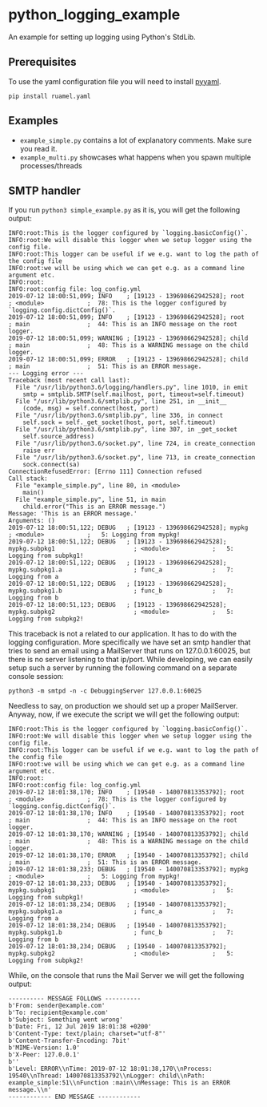# python_logging_example

An example for setting up logging using Python's StdLib.

## Prerequisites

To use the yaml configuration file you will need to install
[pyyaml](https://pypi.org/project/PyYAML/).

``` shell
pip install ruamel.yaml
```

## Examples

- `example_simple.py` contains a lot of explanatory comments. Make sure you read it.
- `example_multi.py` showcases what happens when you spawn multiple processes/threads

## SMTP handler

If you run `python3 simple_example.py` as it is, you will get the following output:

```
INFO:root:This is the logger configured by `logging.basicConfig()`.
INFO:root:We will disable this logger when we setup logger using the config file.
INFO:root:This logger can be useful if we e.g. want to log the path of the config file
INFO:root:we will be using which we can get e.g. as a command line argument etc.
INFO:root:
INFO:root:config file: log_config.yml
2019-07-12 18:00:51,099; INFO    ; [19123 - 139698662942528]; root                               ; <module>            ;  78: This is the logger configured by `logging.config.dictConfig()`.
2019-07-12 18:00:51,099; INFO    ; [19123 - 139698662942528]; root                               ; main                ;  44: This is an INFO message on the root logger.
2019-07-12 18:00:51,099; WARNING ; [19123 - 139698662942528]; child                              ; main                ;  48: This is a WARNING message on the child logger.
2019-07-12 18:00:51,099; ERROR   ; [19123 - 139698662942528]; child                              ; main                ;  51: This is an ERROR message.
--- Logging error ---
Traceback (most recent call last):
  File "/usr/lib/python3.6/logging/handlers.py", line 1010, in emit
    smtp = smtplib.SMTP(self.mailhost, port, timeout=self.timeout)
  File "/usr/lib/python3.6/smtplib.py", line 251, in __init__
    (code, msg) = self.connect(host, port)
  File "/usr/lib/python3.6/smtplib.py", line 336, in connect
    self.sock = self._get_socket(host, port, self.timeout)
  File "/usr/lib/python3.6/smtplib.py", line 307, in _get_socket
    self.source_address)
  File "/usr/lib/python3.6/socket.py", line 724, in create_connection
    raise err
  File "/usr/lib/python3.6/socket.py", line 713, in create_connection
    sock.connect(sa)
ConnectionRefusedError: [Errno 111] Connection refused
Call stack:
  File "example_simple.py", line 80, in <module>
    main()
  File "example_simple.py", line 51, in main
    child.error("This is an ERROR message.")
Message: 'This is an ERROR message.'
Arguments: ()
2019-07-12 18:00:51,122; DEBUG   ; [19123 - 139698662942528]; mypkg                              ; <module>            ;   5: Logging from mypkg!
2019-07-12 18:00:51,122; DEBUG   ; [19123 - 139698662942528]; mypkg.subpkg1                      ; <module>            ;   5: Logging from subpkg1!
2019-07-12 18:00:51,122; DEBUG   ; [19123 - 139698662942528]; mypkg.subpkg1.a                    ; func_a              ;   7: Logging from a
2019-07-12 18:00:51,122; DEBUG   ; [19123 - 139698662942528]; mypkg.subpkg1.b                    ; func_b              ;   7: Logging from b
2019-07-12 18:00:51,123; DEBUG   ; [19123 - 139698662942528]; mypkg.subpkg2                      ; <module>            ;   5: Logging from subpkg2!
```

This traceback is not a related to our application. It has to do with the logging configuration.
More specifically we have set an smtp handler that tries to send an email using a MailServer that
runs on 127.0.0.1:60025, but there is no server listening to that ip/port. While developing, we can
easily setup such a server by running the following command on a separate console session:

``` shell
python3 -m smtpd -n -c DebuggingServer 127.0.0.1:60025
```


Needless to say, on production we should set up a proper MailServer. Anyway, now, if we execute the
script we will get the following output:

```
INFO:root:This is the logger configured by `logging.basicConfig()`.
INFO:root:We will disable this logger when we setup logger using the config file.
INFO:root:This logger can be useful if we e.g. want to log the path of the config file
INFO:root:we will be using which we can get e.g. as a command line argument etc.
INFO:root:
INFO:root:config file: log_config.yml
2019-07-12 18:01:38,170; INFO    ; [19540 - 140070813353792]; root                               ; <module>            ;  78: This is the logger configured by `logging.config.dictConfig()`.
2019-07-12 18:01:38,170; INFO    ; [19540 - 140070813353792]; root                               ; main                ;  44: This is an INFO message on the root logger.
2019-07-12 18:01:38,170; WARNING ; [19540 - 140070813353792]; child                              ; main                ;  48: This is a WARNING message on the child logger.
2019-07-12 18:01:38,170; ERROR   ; [19540 - 140070813353792]; child                              ; main                ;  51: This is an ERROR message.
2019-07-12 18:01:38,233; DEBUG   ; [19540 - 140070813353792]; mypkg                              ; <module>            ;   5: Logging from mypkg!
2019-07-12 18:01:38,233; DEBUG   ; [19540 - 140070813353792]; mypkg.subpkg1                      ; <module>            ;   5: Logging from subpkg1!
2019-07-12 18:01:38,234; DEBUG   ; [19540 - 140070813353792]; mypkg.subpkg1.a                    ; func_a              ;   7: Logging from a
2019-07-12 18:01:38,234; DEBUG   ; [19540 - 140070813353792]; mypkg.subpkg1.b                    ; func_b              ;   7: Logging from b
2019-07-12 18:01:38,234; DEBUG   ; [19540 - 140070813353792]; mypkg.subpkg2                      ; <module>            ;   5: Logging from subpkg2!
```

While, on the console that runs the Mail Server we will get the following output:

```
---------- MESSAGE FOLLOWS ----------
b'From: sender@example.com'
b'To: recipient@example.com'
b'Subject: Something went wrong'
b'Date: Fri, 12 Jul 2019 18:01:38 +0200'
b'Content-Type: text/plain; charset="utf-8"'
b'Content-Transfer-Encoding: 7bit'
b'MIME-Version: 1.0'
b'X-Peer: 127.0.0.1'
b''
b'Level: ERROR\\nTime: 2019-07-12 18:01:38,170\\nProcess: 19540\\nThread: 140070813353792\\nLogger: child\\nPath: example_simple:51\\nFunction :main\\nMessage: This is an ERROR message.\\n'
------------ END MESSAGE ------------
```

